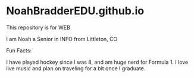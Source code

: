 # NoahBradderEDU.github.io

This repository is for WEB

I am Noah a Senior in INFO from Littleton, CO

Fun Facts:

I have played hockey since I was 8, and am huge nerd for Formula 1. I love live music and plan on traveling for a bit once I graduate.
